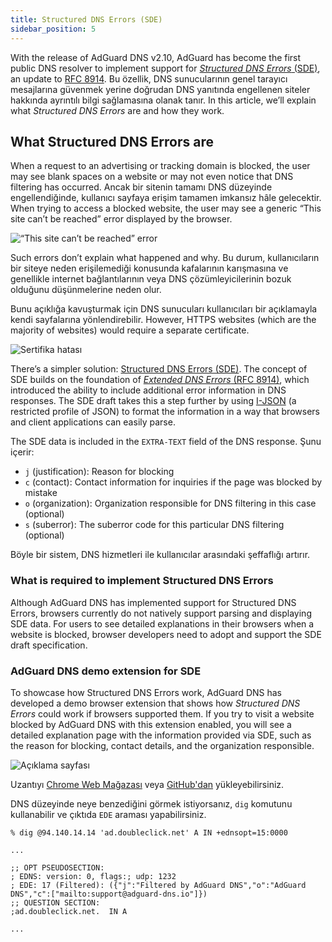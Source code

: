 ```yaml
---
title: Structured DNS Errors (SDE)
sidebar_position: 5
---
```


With the release of AdGuard DNS v2.10, AdGuard has become the first public DNS resolver to implement support for [_Structured DNS Errors_ (SDE)](https://datatracker.ietf.org/doc/draft-ietf-dnsop-structured-dns-error/09/), an update to [RFC 8914](https://datatracker.ietf.org/doc/rfc8914/). Bu özellik, DNS sunucularının genel tarayıcı mesajlarına güvenmek yerine doğrudan DNS yanıtında engellenen siteler hakkında ayrıntılı bilgi sağlamasına olanak tanır. In this article, we’ll explain what _Structured DNS Errors_ are and how they work.

## What Structured DNS Errors are

When a request to an advertising or tracking domain is blocked, the user may see blank spaces on a website or may not even notice that DNS filtering has occurred. Ancak bir sitenin tamamı DNS düzeyinde engellendiğinde, kullanıcı sayfaya erişim tamamen imkansız hâle gelecektir. When trying to access a blocked website, the user may see a generic “This site can’t be reached” error displayed by the browser.

![“This site can’t be reached” error](https://cdn.adtidy.org/content/blog/dns/dns_error.png)

Such errors don’t explain what happened and why. Bu durum, kullanıcıların bir siteye neden erişilemediği konusunda kafalarının karışmasına ve genellikle internet bağlantılarının veya DNS çözümleyicilerinin bozuk olduğunu düşünmelerine neden olur.

Bunu açıklığa kavuşturmak için DNS sunucuları kullanıcıları bir açıklamayla kendi sayfalarına yönlendirebilir. However, HTTPS websites (which are the majority of websites) would require a separate certificate.

![Sertifika hatası](https://cdn.adtidy.org/content/blog/dns/certificate_error.png?1)

There’s a simpler solution: [Structured DNS Errors (SDE)](https://datatracker.ietf.org/doc/draft-ietf-dnsop-structured-dns-error/09/). The concept of SDE builds on the foundation of [_Extended DNS Errors_ (RFC 8914)](https://datatracker.ietf.org/doc/rfc8914/), which introduced the ability to include additional error information in DNS responses. The SDE draft takes this a step further by using [I-JSON](https://www.rfc-editor.org/rfc/rfc7493) (a restricted profile of JSON) to format the information in a way that browsers and client applications can easily parse.

The SDE data is included in the `EXTRA-TEXT` field of the DNS response. Şunu içerir:

- `j` (justification): Reason for blocking
- `c` (contact): Contact information for inquiries if the page was blocked by mistake
- `o` (organization): Organization responsible for DNS filtering in this case (optional)
- `s` (suberror): The suberror code for this particular DNS filtering (optional)

Böyle bir sistem, DNS hizmetleri ile kullanıcılar arasındaki şeffaflığı artırır.

### What is required to implement Structured DNS Errors

Although AdGuard DNS has implemented support for Structured DNS Errors, browsers currently do not natively support parsing and displaying SDE data. For users to see detailed explanations in their browsers when a website is blocked, browser developers need to adopt and support the SDE draft specification.

### AdGuard DNS demo extension for SDE

To showcase how Structured DNS Errors work, AdGuard DNS has developed a demo browser extension that shows how _Structured DNS Errors_ could work if browsers supported them. If you try to visit a website blocked by AdGuard DNS with this extension enabled, you will see a detailed explanation page with the information provided via SDE, such as the reason for blocking, contact details, and the organization responsible.

![Açıklama sayfası](https://cdn.adtidy.org/blog/new/jlkdbaccess_blocked.png)

Uzantıyı [Chrome Web Mağazası](https://chromewebstore.google.com/detail/oeinmjfnchfhaabhchfjkbdpmgeageen) veya [GitHub'dan](https://github.com/AdguardTeam/dns-sde-extension/) yükleyebilirsiniz.

DNS düzeyinde neye benzediğini görmek istiyorsanız, `dig` komutunu kullanabilir ve çıktıda `EDE` araması yapabilirsiniz.

```text
% dig @94.140.14.14 'ad.doubleclick.net' A IN +ednsopt=15:0000

...

;; OPT PSEUDOSECTION:
; EDNS: version: 0, flags:; udp: 1232
; EDE: 17 (Filtered): ({"j":"Filtered by AdGuard DNS","o":"AdGuard DNS","c":["mailto:support@adguard-dns.io"]})
;; QUESTION SECTION:
;ad.doubleclick.net.  IN A

...
```
